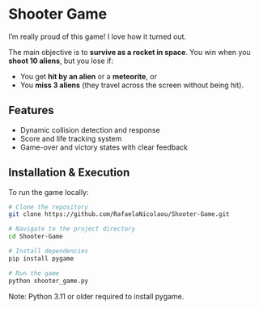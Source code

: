 # Shooter Game

I’m really proud of this game! I love how it turned out.

The main objective is to **survive as a rocket in space**. You win when you **shoot 10 aliens**, but you lose if:

* You get **hit by an alien** or a **meteorite**, or
* You **miss 3 aliens** (they travel across the screen without being hit).

## Features

* Dynamic collision detection and response
* Score and life tracking system
* Game-over and victory states with clear feedback

## Installation & Execution

To run the game locally:

```bash
# Clone the repository
git clone https://github.com/RafaelaNicolaou/Shooter-Game.git

# Navigate to the project directory
cd Shooter-Game

# Install dependencies
pip install pygame

# Run the game
python shooter_game.py
```
Note: Python 3.11 or older required to install pygame. 

